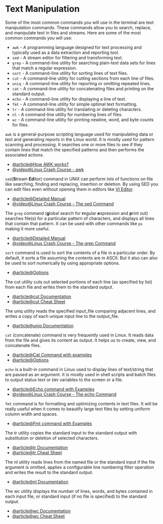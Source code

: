 # Text Manipulation

Some of the most common commands you will use in the terminal are text manipulation commands. These commands allow you to search, replace, and manipulate text in files and streams. Here are some of the most common commands you will use:

- `awk` - A programming language designed for text processing and typically used as a data extraction and reporting tool.
- `sed` - A stream editor for filtering and transforming text.
- `grep` - A command-line utility for searching plain-text data sets for lines that match a regular expression.
- `sort` - A command-line utility for sorting lines of text files.
- `cut` - A command-line utility for cutting sections from each line of files.
- `uniq` - A command-line utility for reporting or omitting repeated lines.
- `cat` - A command-line utility for concatenating files and printing on the standard output.
- `echo` - A command-line utility for displaying a line of text.
- `fmt` - A command-line utility for simple optimal text formatting.
- `tr` - A command-line utility for translating or deleting characters.
- `nl` - A command-line utility for numbering lines of files.
- `wc` - A command-line utility for printing newline, word, and byte counts for files.

`awk` is a general-purpose scripting language used for manipulating data or text and generating reports in the Linux world. It is mostly used for pattern scanning and processing. It searches one or more files to see if they contain lines that match the specified patterns and then performs the associated actions.

- [@article@How AWK works?](https://linuxize.com/post/awk-command/)
- [@video@Linux Crash Course - awk](https://www.youtube.com/watch?v=oPEnvuj9QrI)

`sed`(**S**tream **Ed**itor) command in UNIX can perform lots of functions on file like searching, finding and replacing, insertion or deletion. By using SED you can edit files even without opening them in editors like [VI Editor](https://www.redhat.com/sysadmin/introduction-vi-editor).

- [@article@Detailed Manual](https://www.gnu.org/software/sed/manual/sed.html)
- [@video@Linux Crash Course - The sed Command](https://www.youtube.com/watch?v=nXLnx8ncZyE&t=218s)

The `grep` command (**g**lobal search for **r**egular **e**xpression and **p**rint out) searches file(s) for a particular pattern of characters, and displays all lines that contain that pattern. It can be used with other commands like `ps` making it more useful.

- [@article@Detailed Manual](https://www.gnu.org/software/grep/manual/grep.html)
- [@video@Linux Crash Course - The grep Command](https://www.youtube.com/watch?v=Tc_jntovCM0)

`sort` command is used to sort the contents of a file in a particular order. By default, it sorts a file assuming the contents are in ASCII. But it also can also be used to sort numerically by using appropriate options.

- [@article@Options](https://en.wikipedia.org/wiki/Sort_(Unix))

The cut utility cuts out selected portions of each line (as specified by list) from each file and writes them to the standard output.

- [@article@cut Documentation](https://man7.org/linux/man-pages/man1/cut.1.html)
- [@article@cut Cheat Sheet](https://bencane.com/2012/10/22/cheat-sheet-cutting-text-with-cut/)

The uniq utility reads the specified input_file comparing adjacent lines, and writes a copy of each unique input line to the output_file.

- [@article@uniq Documentation](https://man7.org/linux/man-pages/man1/uniq.1.html)


`cat` (concatenate) command is very frequently used in Linux. It reads data from the file and gives its content as output. It helps us to create, view, and concatenate files.

- [@article@Cat Command with examples](https://www.tecmint.com/13-basic-cat-command-examples-in-linux/)
- [@article@Options](https://en.wikipedia.org/wiki/Cat_(Unix))

`echo` is a built-in command in Linux used to display lines of text/string that are passed as an argument. It is mostly used in shell scripts and batch files to output status text or `ENV` variables to the screen or a file.

- [@article@Echo command with Examples](https://www.tecmint.com/echo-command-in-linux/)
- [@video@Linux Crash Course - The echo Command](https://www.youtube.com/watch?v=S_ySzMHxMjw)

`fmt` command is for formatting and optimizing contents in text files. It will be really useful when it comes to beautify large text files by setting uniform column width and spaces.

- [@article@Fmt command with Examples](https://www.devopsroles.com/fmt-command-in-linux-with-example/)

The tr utility copies the standard input to the standard output with substitution or deletion of selected characters.

- [@article@tr Documentation](https://linuxcommand.org/lc3_man_pages/tr1.html)
- [@article@tr Cheat Sheet](https://linuxopsys.com/topics/tr-command-in-linux)

The nl utility reads lines from the named file or the standard input if the file argument is omitted, applies a configurable line numbering filter operation and writes the result to the standard output.

- [@article@nl Documentation](https://man7.org/linux/man-pages/man1/nl.1.html)

The wc utility displays the number of lines, words, and bytes contained in each input file, or standard input (if no file is specified) to the standard output.

- [@article@wc Documentation](https://linux.die.net/man/1/wc)
- [@article@wc Cheat Sheet](https://onecompiler.com/cheatsheets/wc)
